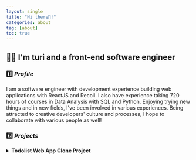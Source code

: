 ```yaml
---
layout: single
title: "Hi there👋!"
categories: about
tag: [about]
toc: true
---
```


## 👩‍💻 I'm turi and a front-end software engineer

### 1️⃣ _Profile_

I am a software engineer with development experience building web applications with ReactJS and Recoil. I also have experience taking 720 hours of courses in Data Analysis with SQL and Python. Enjoying trying new things and in new fields, I've been involved in various experiences. Being attracted to creative developers' culture and processes, I hope to collaborate with various people as well!

### 2️⃣ _Projects_

<details>
      <summary><b>Todolist Web App Clone Project</b></summary>
      <div markdown="1">   
      <b>December 2021 - Present</b>    
      - Developed front-end user experience using React JS, Recoil, Material UI, and REST APIs
      - Built app with React and while managing State through Asynchronous Recoil Atom
      - Analyzed the target application's structure to clone
      
<br>

<details>
      <summary><b>Fintech Product Design Challenge</b></summary>
      <div markdown="1">       
      - test 
      - test
      
<br>
<details>
      <summary><b>2022/07/27</b></summary>
      <div markdown="1">       
      - test 
      - test
      
<br>

### 3️⃣ _Additional exprience_

### 4️⃣ _Education_

<details>
      <summary><b>2022/07/27</b></summary>
      <div markdown="1">       
      - test 
      - test
      
<br>
